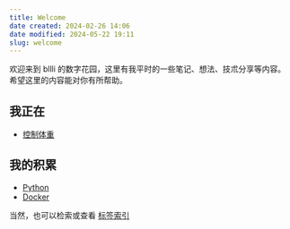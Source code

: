 ```yaml
---
title: Welcome
date created: 2024-02-26 14:06
date modified: 2024-05-22 19:11
slug: welcome
---
```


欢迎来到 bllli 的数字花园，这里有我平时的一些笔记、想法、技朮分享等内容。希望这里的内容能对你有所帮助。

## 我正在

- [控制体重](/tags/area/life/控制体重)

## 我的积累

- [Python](/tags/Area/RD/backend/python)
- [Docker](/tags/Area/RD/运维/Docker)


当然，也可以检索或查看 [标签索引](/tags)
